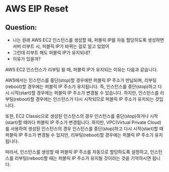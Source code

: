 # AWS EIP Reset

## Question:

- 나는 원래 AWS EC2 인스턴스를 생성할 때, 퍼블릭 IP를 자동 할당하도록 생성하면 서버 리부트 시, 퍼블릭 IP가 바뀌는 걸로 알고 있었어
- 그런데 리부트 해도 퍼블릭 IP가 유지되네? 
- 이유가 있을까?


AWS EC2 인스턴스가 리부팅 될 때, 퍼블릭 IP가 유지되는 이유는 다음과 같습니다.

AWS에서는 인스턴스를 중단(stop)할 경우에만 퍼블릭 IP 주소가 반납되며, 리부팅(reboot)할 경우에는 퍼블릭 IP 주소가 유지됩니다. 즉, 인스턴스를 중단(stop)하고 다시 시작(start)할 경우에는 퍼블릭 IP 주소가 변경될 수 있습니다. 하지만, 인스턴스를 리부팅(reboot)할 경우에는 인스턴스가 다시 시작되므로 퍼블릭 IP 주소가 유지되는 것입니다.

또한, EC2 Classic으로 생성된 인스턴스의 경우 인스턴스를 중단(stop)하거나 시작(start)할 때마다 퍼블릭 IP 주소가 변경됩니다. 하지만, VPC(Virtual Private Cloud)를 사용하여 생성된 인스턴스의 경우 인스턴스를 중단(stop)하고 다시 시작(start)할 때 퍼블릭 IP 주소가 변경될 수 있지만, 리부팅(reboot)할 경우에는 퍼블릭 IP 주소가 유지됩니다.

따라서, 인스턴스를 생성할 때 퍼블릭 IP 주소를 자동으로 할당하도록 설정하고, 인스턴스를 리부팅(reboot)할 때는 퍼블릭 IP 주소가 유지될 것이라는 것을 기억하시면 됩니다.